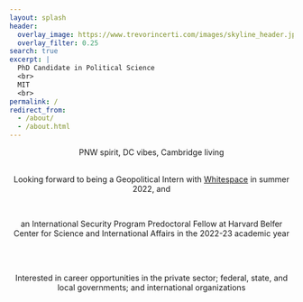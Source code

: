 ```yaml
---
layout: splash
header:
  overlay_image: https://www.trevorincerti.com/images/skyline_header.jpeg
  overlay_filter: 0.25
search: true
excerpt: |
  PhD Candidate in Political Science
  <br>
  MIT
  <br>
permalink: /
redirect_from: 
  - /about/
  - /about.html
---
```




<center>
PNW spirit, DC vibes, Cambridge living

<br> 
<br> 

Looking forward to being a Geopolitical Intern with [Whitespace](https://inthewhitespace.com/) in summer 2022, and 

<br>

an International Security Program Predoctoral Fellow at Harvard Belfer Center for Science and International Affairs in the 2022-23 academic year

<br> 
<br> 

Interested in career opportunities in the private sector; federal, state, and local governments; and international organizations

<center>
